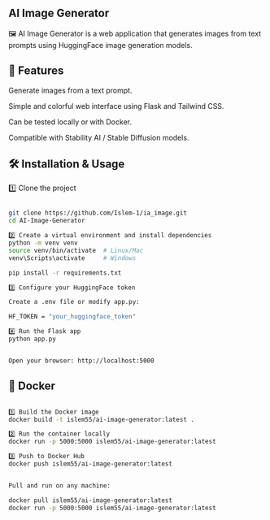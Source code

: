 ## AI Image Generator

🖼️ AI Image Generator is a web application that generates images from text prompts using HuggingFace image generation models.

## 🚀 Features


Generate images from a text prompt.

Simple and colorful web interface using Flask and Tailwind CSS.

Can be tested locally or with Docker.

Compatible with Stability AI / Stable Diffusion models.

## 🛠️ Installation & Usage

1️⃣ Clone the project
```bash

git clone https://github.com/Islem-1/ia_image.git
cd AI-Image-Generator

2️⃣ Create a virtual environment and install dependencies
python -m venv venv
source venv/bin/activate  # Linux/Mac
venv\Scripts\activate     # Windows

pip install -r requirements.txt

3️⃣ Configure your HuggingFace token

Create a .env file or modify app.py:

HF_TOKEN = "your_huggingface_token"

4️⃣ Run the Flask app
python app.py


Open your browser: http://localhost:5000
```
## 🐳 Docker
```bash

1️⃣ Build the Docker image
docker build -t islem55/ai-image-generator:latest .

2️⃣ Run the container locally
docker run -p 5000:5000 islem55/ai-image-generator:latest

3️⃣ Push to Docker Hub
docker push islem55/ai-image-generator:latest


Pull and run on any machine:

docker pull islem55/ai-image-generator:latest
docker run -p 5000:5000 islem55/ai-image-generator:latest
